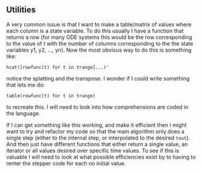 ## Utilities
A very common issue is that I want to make a table/matrix of values where each
column is a state variable. To do this usually I have a function that returns
 a
row (for many ODE systems this would be the row corresponding to the value of
$t$ with the number of columns corresponding to the the state variables y1, y2,
..., yn). Now the most obvious way to do this is something like:

    hcat([rowfunc(t) for t in trange]...)'

notice the splatting and the transpose. I wonder if I could write something that
lets me do:

    table(rowfunc(t) for t in trange)

to recreate this. I will need to look into how comprehensions are coded in the
language.

If I can get something like this working, and make it efficient then I might
want to try and refactor my code so that the main algorithm only does a single
step (either to the internal step, or interpolated to the desired `tout`). And
then just have different functions that either return a single value, an
iterator or all values desired over specific time values. To see if this is
valuable I will need to look at what possible efficiencies exist by to having
to renter the stepper code for each no initial value.
